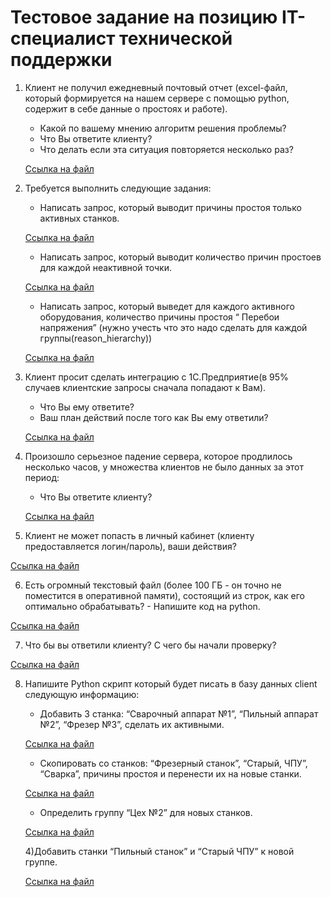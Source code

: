 # Тестовое задание на позицию IT-специалист технической поддержки

1. Клиент не получил ежедневный почтовый отчет (excel-файл, который формируется на
нашем сервере с помощью python, содержит в себе данные о простоях и работе).
    - Какой по вашему мнению алгоритм решения проблемы?
    - Что Вы ответите клиенту?
    - Что делать если эта ситуация повторяется несколько раз?

    [Ссылка на файл](task_1.txt)

2. Требуется выполнить следующие задания:

    - Написать запрос, который выводит причины простоя только активных станков.

    [Ссылка на файл](.database_query_1.py)

    - Написать запрос, который выводит количество причин простоев для каждой
    неактивной точки.

    [Ссылка на файл ](.database_query_2.py)

    - Написать запрос, который выведет для каждого активного оборудования, количество
    причины простоя “ Перебои напряжения” (нужно учесть что это надо сделать для каждой
    группы(reason_hierarchy))

    [Ссылка на файл](.database_query_3.py)

3. Клиент просит сделать интеграцию с 1С.Предприятие(в 95% случаев клиентские
запросы сначала попадают к Вам).
    - Что Вы ему ответите?
    - Ваш план действий после того как Вы ему ответили?

    [Ссылка на файл](task_2.txt)


4. Произошло серьезное падение сервера, которое продлилось несколько часов, у
множества клиентов не было данных за этот период:
    - Что Вы ответите клиенту?

    [Ссылка на файл](task_3.txt)

5. Клиент не может попасть в личный кабинет (клиенту предоставляется логин/пароль),
ваши действия?

[Ссылка на файл](task_4.txt)

6. Есть огромный текстовый файл (более 100 ГБ - он точно не поместится в оперативной
памяти), состоящий из строк, как его оптимально обрабатывать? - Напишите код на
python.

[Ссылка на файл](test_script.py)

7. Что бы вы ответили клиенту? С чего бы начали проверку?

[Ссылка на файл](task_5.txt)

8. Напишите Python скрипт который будет писать в базу данных client следующую
информацию:

    - Добавить 3 станка: “Сварочный аппарат №1”, “Пильный аппарат №2”, “Фрезер №3”,
    сделать их активными.

    [Ссылка на файл](.database_query_4.py)

    - Скопировать со станков: “Фрезерный станок”, “Старый, ЧПУ”, “Сварка”, причины
    простоя и перенести их на новые станки.

    [Ссылка на файл](.database_query_5.py)

    - Определить группу “Цех №2” для новых станков.

    [Ссылка на файл](.database_query_6.py)

    4)Добавить станки “Пильный станок” и “Старый ЧПУ” к новой группе.

    [Ссылка на файл](.database_query_7.py)
